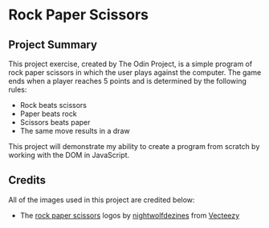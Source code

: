 # Rock Paper Scissors

## Project Summary

This project exercise, created by The Odin Project, is a simple program of
rock paper scissors in which the user plays against the computer. The game ends
when a player reaches 5 points and is determined by the following rules:

* Rock beats scissors
* Paper beats rock
* Scissors beats paper
* The same move results in a draw

This project will demonstrate my ability to create a program from scratch by
working with the DOM in JavaScript.

## Credits

All of the images used in this project are credited below:

* The [rock paper scissors](https://www.vecteezy.com/vector-art/693097-rock-paper-scissors-flat-icons)
logos by [nightwolfdezines](https://www.vecteezy.com/members/nightwolfdezines)
from [Vecteezy](https://www.vecteezy.com/)